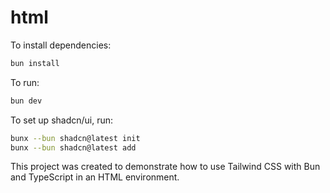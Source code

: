 # html

To install dependencies:

```bash
bun install
```

To run:

```bash
bun dev
```

To set up shadcn/ui, run:

```bash
bunx --bun shadcn@latest init
bunx --bun shadcn@latest add
```

This project was created to demonstrate how to use Tailwind CSS with Bun and TypeScript in an HTML environment.
